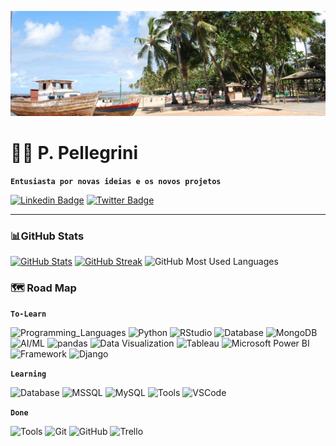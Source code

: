 ![Paulo's GitHub Banner](./image/praia-forte.png)
# 🏡👋 P. Pellegrini

**`Entusiasta por novas ideias e os novos projetos`**

[![Linkedin Badge](https://img.shields.io/badge/Linkedin-Profile?style=flat-square&logo=Linkedin&logoColor=white&color=0A66C2)](https://www.linkedin.com/in/pspellegrini)
[![Twitter Badge](https://img.shields.io/badge/Twitter-Profile?style=flat-square&logo=twitter&logoColor=white&color=1DA1F2)](https://twitter.com/pspellegrini)
<p>

---
### 📊GitHub Stats
[![GitHub Stats](https://github-readme-stats.vercel.app/api?username=pspellegrini&count_private=true&show_icons=true&theme=dracula&hide_border=true)](https://github.com/pspellegrini/github-readme-stats)
[![GitHub Streak](https://streak-stats.demolab.com?user=pspellegrini&theme=dracula&hide_border=true&date_format=j%20M%5B%20Y%5D&mode=weekly)](https://git.io/streak-stats)
![GitHub Most Used Languages](https://github-readme-stats.vercel.app/api/top-langs/?username=pspellegrini&layout=compact&theme=dracula&hide_border=true)


### 🗺️ Road Map
**`To-Learn`**

![Programming_Languages](https://img.shields.io/badge/Programming_Languages-Code?style=flat-square&color=86888A)
![Python](https://img.shields.io/badge/Python-informational?style=flat-square&logo=Python&logoColor=white&color=3776AB)
![RStudio](https://img.shields.io/badge/RStudio-informational?style=flat-square&logo=RStudio&logoColor=white&color=75AADB)
![Database](https://img.shields.io/badge/Database-Code?style=flat-square&color=86888A)
![MongoDB](https://img.shields.io/badge/MongoDB-informational?style=flat-square&logo=MongoDB&logoColor=white&color=47A248)
![AI/ML](https://img.shields.io/badge/AI/ML-Code?style=flat-square&color=86888A)
![pandas](https://img.shields.io/badge/pandas-informational?style=flat-square&logo=pandas&logoColor=white&color=150458)
![Data Visualization](https://img.shields.io/badge/Data_Visualization-Code?style=flat-square&color=86888A)
![Tableau](https://img.shields.io/badge/Tableau-informational?style=flat-square&logo=Tableau&logoColor=white&color=E97627)
![Microsoft Power BI](https://img.shields.io/badge/Power_BI-informational?style=flat-square&logo=PowerBI&logoColor=white&color=F2C811)
![Framework](https://img.shields.io/badge/Framework-Code?style=flat-square&color=86888A)
![Django](https://img.shields.io/badge/Django-informational?style=flat-square&logo=Django&logoColor=white&color=2496ED)
<p>

**`Learning`**
<p>

![Database](https://img.shields.io/badge/Database-Code?style=flat-square&color=86888A)
![MSSQL](https://img.shields.io/badge/MSSQL-informational?style=flat-square&logo=Microsoft-SQL-Server&logoColor=white&color=CC2927)
![MySQL](https://img.shields.io/badge/MySQL-informational?style=flat-square&logo=MySQL&logoColor=white&color=4479A1)
![Tools](https://img.shields.io/badge/Tools-Code?style=flat-square&color=86888A)
![VSCode](https://img.shields.io/badge/VS_Code-informational?style=flat-square&logo=VisualStudioCode&logoColor=white&color=007ACC)
<p>

**`Done`**
<p>

![Tools](https://img.shields.io/badge/Tools-Code?style=flat-square&color=86888A)
![Git](https://img.shields.io/badge/Git-informational?style=flat-square&logo=Git&logoColor=white&color=F05032)
![GitHub](https://img.shields.io/badge/GitHub-informational?style=flat-square&logo=GitHub&logoColor=white&color=181717)
![Trello](https://img.shields.io/badge/Trello-informational?style=flat-square&logo=Trello&logoColor=white&color=0052CC)
<p>
